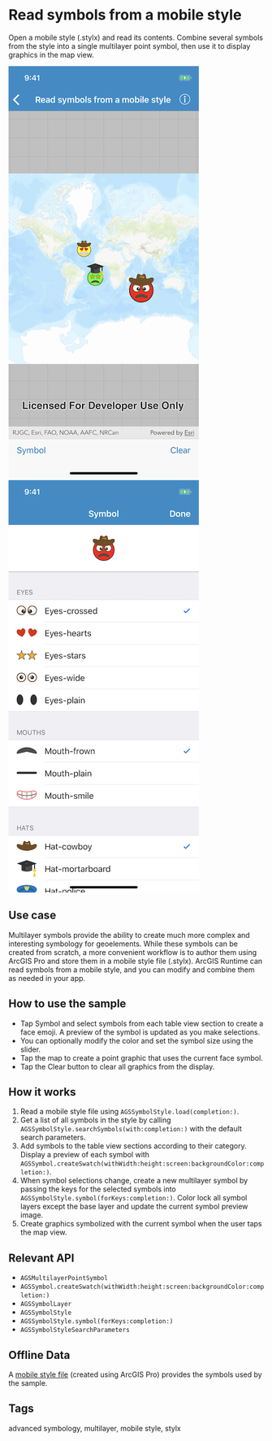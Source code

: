 # Read symbols from a mobile style

Open a mobile style (.stylx) and read its contents. Combine several symbols from the style into a single multilayer point symbol, then use it to display graphics in the map view.

![Screenshot 1](image1.png) ![Screenshot 2](image2.png)

## Use case

Multilayer symbols provide the ability to create much more complex and interesting symbology for geoelements. While these symbols can be created from scratch, a more convenient workflow is to author them using ArcGIS Pro and store them in a mobile style file (.stylx). ArcGIS Runtime can read symbols from a mobile style, and you can modify and combine them as needed in your app.

## How to use the sample

- Tap Symbol and select symbols from each table view section to create a face emoji. A preview of the symbol is updated as you make selections.
- You can optionally modify the color and set the symbol size using the slider.
- Tap the map to create a point graphic that uses the current face symbol.
- Tap the Clear button to clear all graphics from the display.

## How it works

1. Read a mobile style file using `AGSSymbolStyle.load(completion:)`. 
2. Get a list of all symbols in the style by calling `AGSSymbolStyle.searchSymbols(with:completion:)` with the default search parameters.
3. Add symbols to the table view sections according to their category. Display a preview of each symbol with `AGSSymbol.createSwatch(withWidth:height:screen:backgroundColor:completion:)`.
4. When symbol selections change, create a new multilayer symbol by passing the keys for the selected symbols into `AGSSymbolStyle.symbol(forKeys:completion:)`. Color lock all symbol layers except the base layer and update the current symbol preview image.
5. Create graphics symbolized with the current symbol when the user taps the map view.

## Relevant API

* `AGSMultilayerPointSymbol`
* `AGSSymbol.createSwatch(withWidth:height:screen:backgroundColor:completion:)`
* `AGSSymbolLayer`
* `AGSSymbolStyle`
* `AGSSymbolStyle.symbol(forKeys:completion:)`
* `AGSSymbolStyleSearchParameters`

## Offline Data

A [mobile style file](https://www.arcgis.com/home/item.html?id=ca1ff69e9c5f48d8990395b4286a3d1b) (created using ArcGIS Pro) provides the symbols used by the sample.


## Tags

advanced symbology, multilayer, mobile style, stylx